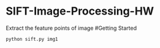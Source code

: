# SIFT-Image-Processing-HW
Extract the feature points of image 
#Getting Started
```python
python sift.py img1 
```
